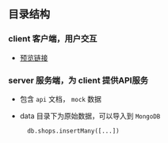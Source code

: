 ## 目录结构

### client 客户端，用户交互
  + [预览链接](https://react.xutong.top/)

### server 服务端，为 client 提供API服务
  + 包含 `api` 文档， `mock` 数据
  + data 目录下为原始数据，可以导入到 `MongoDB`

    ```
      db.shops.insertMany([...])
    ```
